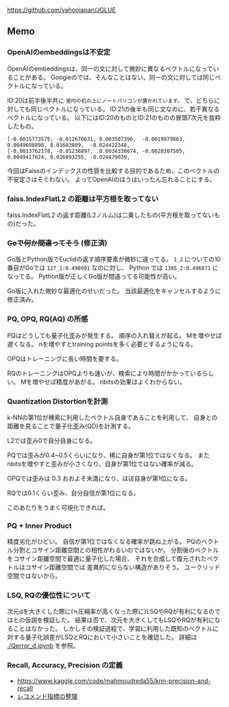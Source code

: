 <https://github.com/yahoojapan/JGLUE>

## Memo

### OpenAIのembeddingsは不安定

OpenAIのembeddingsは、同一の文に対して微妙に異なるベクトルになっていることがある。
Googleのでは、そんなことはない。同一の文に対しては同じベクトルになっている。

ID:20は前半後半共に `室内の机の上にノートパソコンが置かれています。` で、どちらに対しても同じベクトルになっている。
ID:21の後半も同じ文なのに、若干異なるベクトルになっている。
以下にはID:20のものとID:21のものの冒頭7次元を抜粋したもの。

```
[-0.0015773575, -0.012670631, 0.003507396,  -0.0019979863, 0.0049698898, 0.01683809,  -0.024422348,
[-0.0013762178, -0.01236897,  0.0034336674, -0.0020307505, 0.0049417624, 0.016893255, -0.024479039,
```

今回はFaissのインデックスの性質を比較する目的であるため、このベクトルの不安定さはそぐわない。
よってOpenAIのほうはいったん忘れることにする。

### faiss.IndexFlatL2 の距離は平方根を取ってない

faiss.IndexFlatL2 の返す距離(L2ノルム)は二乗したもの(平方根を取ってないもの)だった。

### ~~Goで何か間違ってそう~~ (修正済)

Go版とPython版でEuclidの返す順序要素が微妙に違ってる。
`1_2` についての10番目がGoでは `127_1:0.498991` なのに対し、
Python では `1385_2:0.496871` になってる。
Python版が正しくGo版が間違ってる可能性が高い。

Go版に入れた微妙な最適化のせいだった。
当該最適化をキャンセルするように修正済み。

### PQ, OPQ, RQ(AQ) の所感

PQはどうしても量子化歪みが発生する。
順序の入れ替えが起る。
Mを増やせば遅くなる。
nを増やすとtraining pointsを多く必要とするようになる。

OPQはトレーニングに長い時間を要する。

RQのトレーニングはOPQよりも速いが、検索により時間がかかっているらしい。
Mを増やせば精度があがる。
nbitsの効果はよくわからない。

### Quantization Distortionを計測

k-NNの第1位が検索に利用したベクトル自身であることを利用して、
自身との距離を見ることで量子化歪み(QD)を計測する。

L2では歪み0で自分自身になる。

PQでは歪みが0.4~0.5くらいになり、稀に自身が第1位ではなくなる。
またnbitsを増やすと歪みが小さくなり、自身が第1位ではない確率が減る。

OPQでは歪みは 0.3 おおよそ未満になり、ほぼ自身が第1位になる。

RQでは0.1くらい歪み、自分自信が第1位になる。

このあたりをうまく可視化できれば。

### PQ + Inner Product

精度劣化がひどい。
自信が第1位ではなくなる確率が跳ね上がる。
PQのベクトル分割とコサイン距離空間との相性がわるいのではないか。
分割後のベクトルをコサイン距離空間で最適に量子化した場合、
それを合成して復元されたベクトルはコサイン距離空間では
差異的にならない構造がありそう。
ユークリッド空間ではないから。

### LSQ, RQの優位性について

次元dを大きくした際に(≒圧縮率が高くなった際に)LSQやRQが有利になるのではとの仮説を検証した。
結果は否で、次元を大きくしてもLSQやRQが有利になることはなかった。
しかしその検証過程で、学習に利用した既知のベクトルに対する量子化誤差がLSQとRQにおいて小さいことを確認した。
詳細は [./Qerror_d.ipynb](./Qerror_d.ipynb) を参照。

### Recall, Accuracy, Precision の定義

*   <https://www.kaggle.com/code/mahmoudreda55/knn-precision-and-recall>
*   [レコメンド指標の整理](https://zenn.dev/hellorusk/articles/7e336fd3c6be20a8f8d1)
